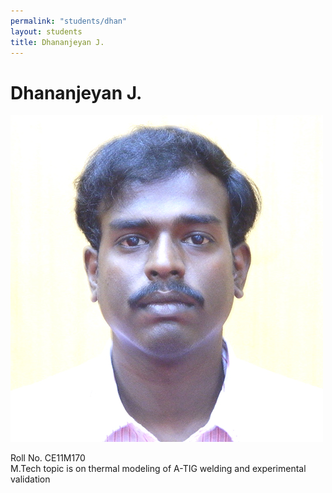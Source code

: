 ```yaml
---
permalink: "students/dhan"
layout: students
title: Dhananjeyan J.
---
```

# Dhananjeyan J.

![Dhananjeyan](../assets/images/dhan.jpg)

Roll No. CE11M170  
M.Tech topic is on thermal modeling of A-TIG welding and experimental validation
